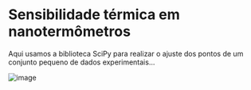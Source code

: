 # Sensibilidade térmica em nanotermômetros

Aqui usamos a biblioteca SciPy  para realizar o ajuste dos pontos de um conjunto pequeno de dados experimentais... 

![image](https://github.com/user-attachments/assets/94d16000-7909-4422-911f-b16bb767607b)



